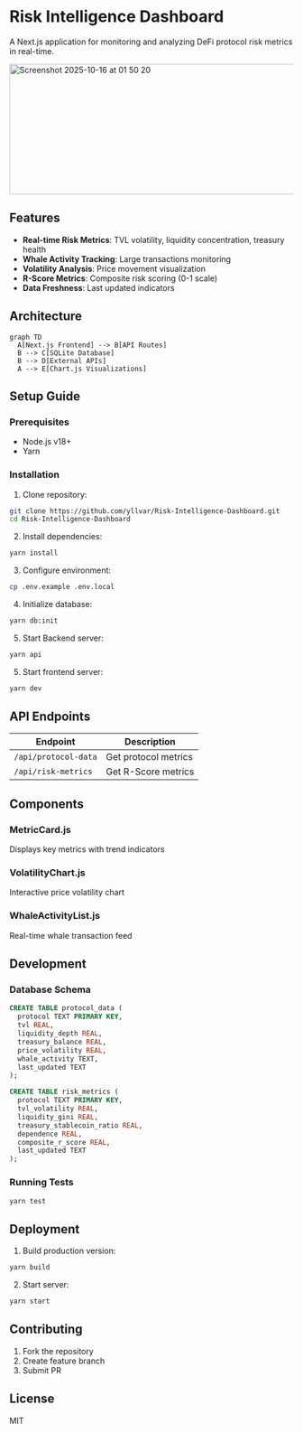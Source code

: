 # Risk Intelligence Dashboard

A Next.js application for monitoring and analyzing DeFi protocol risk metrics in real-time.

<img width="599" height="231" alt="Screenshot 2025-10-16 at 01 50 20" src="https://github.com/user-attachments/assets/31d68cc7-e492-43af-ab4f-c4cb854d540d" />

## Features
- **Real-time Risk Metrics**: TVL volatility, liquidity concentration, treasury health
- **Whale Activity Tracking**: Large transactions monitoring
- **Volatility Analysis**: Price movement visualization
- **R-Score Metrics**: Composite risk scoring (0-1 scale)
- **Data Freshness**: Last updated indicators

## Architecture
```mermaid
graph TD
  A[Next.js Frontend] --> B[API Routes]
  B --> C[SQLite Database]
  B --> D[External APIs]
  A --> E[Chart.js Visualizations]
```

## Setup Guide
### Prerequisites
- Node.js v18+
- Yarn

### Installation
1. Clone repository:
```bash
git clone https://github.com/yllvar/Risk-Intelligence-Dashboard.git
cd Risk-Intelligence-Dashboard
```

2. Install dependencies:
```bash
yarn install
```

3. Configure environment:
```bash
cp .env.example .env.local
```

4. Initialize database:
```bash
yarn db:init
```

5. Start Backend server:
```bash
yarn api
```

5. Start frontend server:
```bash
yarn dev
```

## API Endpoints
| Endpoint | Description |
|----------|-------------|
| `/api/protocol-data` | Get protocol metrics |
| `/api/risk-metrics` | Get R-Score metrics |

## Components
### MetricCard.js
Displays key metrics with trend indicators

### VolatilityChart.js
Interactive price volatility chart

### WhaleActivityList.js
Real-time whale transaction feed

## Development
### Database Schema
```sql
CREATE TABLE protocol_data (
  protocol TEXT PRIMARY KEY,
  tvl REAL,
  liquidity_depth REAL,
  treasury_balance REAL,
  price_volatility REAL,
  whale_activity TEXT,
  last_updated TEXT
);

CREATE TABLE risk_metrics (
  protocol TEXT PRIMARY KEY,
  tvl_volatility REAL,
  liquidity_gini REAL,
  treasury_stablecoin_ratio REAL,
  dependence REAL,
  composite_r_score REAL,
  last_updated TEXT
);
```

### Running Tests
```bash
yarn test
```

## Deployment
1. Build production version:
```bash
yarn build
```

2. Start server:
```bash
yarn start
```

## Contributing
1. Fork the repository
2. Create feature branch
3. Submit PR

## License
MIT
